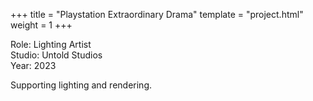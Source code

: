 +++
title = "Playstation Extraordinary Drama"
template = "project.html"
weight = 1
+++

Role: Lighting Artist  
Studio: Untold Studios  
Year: 2023  

Supporting lighting and rendering.
